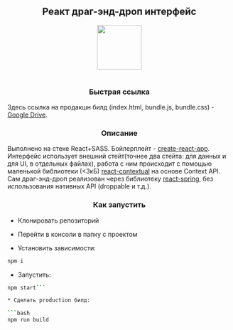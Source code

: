 <div align="center">
<h2>Реакт драг-энд-дроп интерфейс</h2>
  <a href="https://reactjs.org/">
    <img width="100" heigth="100" src="https://upload.wikimedia.org/wikipedia/commons/thumb/a/a7/React-icon.svg/1280px-React-icon.svg.png">
  </a>
  <br>
  <br>
  </div>
<h3 align="center">Быстрая ссылка</h3>

Здесь ссылка на продакшн билд (index.html, bundle.js, bundle.css) - [Google Drive](https://drive.google.com/open?id=1E-m1lbb8KC0DgaJFmBQ8KEBiBa66Dea7). 

<h3 align="center">Описание</h3>

Выполнено на стеке React+SASS. Бойлерплейт - [create-react-app](https://github.com/facebook/create-react-app). Интерфейс использует внешний стейт(точнее два стейта: для данных и для UI, в отдельных файлах), работа с ним происходит с помощью маленькой библиотеки (<3кБ) [react-contextual](https://github.com/drcmda/react-contextual) на основе Context API. Сам драг-энд-дроп реализован через библиотеку [react-spring](https://github.com/drcmda/react-spring), без использования нативных API (droppable и т.д.).

<h3 align="center">Как запустить</h3>

* Клонировать репозиторий

* Перейти в консоли в папку с проектом

* Установить зависимости:

```bash
npm i
```
* Запустить:

```bash
npm start```

* Сделать production билд:

```bash
npm run build
```
